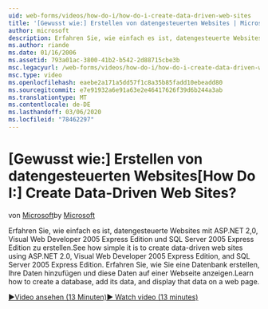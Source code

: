 ```yaml
---
uid: web-forms/videos/how-do-i/how-do-i-create-data-driven-web-sites
title: '[Gewusst wie:] Erstellen von datengesteuerten Websites | Microsoft-Dokumentation'
author: microsoft
description: Erfahren Sie, wie einfach es ist, datengesteuerte Websites mit ASP.NET 2,0, Visual Web Developer 2005 Express Edition und SQL Server 2005 Express Edition zu erstellen. Weitere Informationen...
ms.author: riande
ms.date: 01/16/2006
ms.assetid: 793a01ac-3800-41b2-b542-2d88715cbe3b
msc.legacyurl: /web-forms/videos/how-do-i/how-do-i-create-data-driven-web-sites
msc.type: video
ms.openlocfilehash: eaebe2a171a5dd57f1c8a35b85fadd10ebeadd80
ms.sourcegitcommit: e7e91932a6e91a63e2e46417626f39d6b244a3ab
ms.translationtype: MT
ms.contentlocale: de-DE
ms.lasthandoff: 03/06/2020
ms.locfileid: "78462297"
---
```

# <a name="how-do-i-create-data-driven-web-sites"></a><span data-ttu-id="52f32-105">[Gewusst wie:] Erstellen von datengesteuerten Websites</span><span class="sxs-lookup"><span data-stu-id="52f32-105">[How Do I:] Create Data-Driven Web Sites?</span></span>

<span data-ttu-id="52f32-106">von [Microsoft](https://github.com/microsoft)</span><span class="sxs-lookup"><span data-stu-id="52f32-106">by [Microsoft](https://github.com/microsoft)</span></span>

<span data-ttu-id="52f32-107">Erfahren Sie, wie einfach es ist, datengesteuerte Websites mit ASP.NET 2,0, Visual Web Developer 2005 Express Edition und SQL Server 2005 Express Edition zu erstellen.</span><span class="sxs-lookup"><span data-stu-id="52f32-107">See how simple it is to create data-driven web sites using ASP.NET 2.0, Visual Web Developer 2005 Express Edition, and SQL Server 2005 Express Edition.</span></span> <span data-ttu-id="52f32-108">Erfahren Sie, wie Sie eine Datenbank erstellen, Ihre Daten hinzufügen und diese Daten auf einer Webseite anzeigen.</span><span class="sxs-lookup"><span data-stu-id="52f32-108">Learn how to create a database, add its data, and display that data on a web page.</span></span>

[<span data-ttu-id="52f32-109">&#9654;Video ansehen (13 Minuten)</span><span class="sxs-lookup"><span data-stu-id="52f32-109">&#9654; Watch video (13 minutes)</span></span>](https://channel9.msdn.com/Blogs/ASP-NET-Site-Videos/how-do-i-create-data-driven-web-sites)
